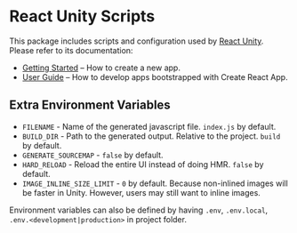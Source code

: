 # React Unity Scripts

This package includes scripts and configuration used by [React Unity](https://github.com/ReactUnity/core).<br>
Please refer to its documentation:

- [Getting Started](https://facebook.github.io/create-react-app/docs/getting-started) – How to create a new app.
- [User Guide](https://facebook.github.io/create-react-app/) – How to develop apps bootstrapped with Create React App.

## Extra Environment Variables

- `FILENAME` - Name of the generated javascript file. `index.js` by default.
- `BUILD_DIR` - Path to the generated output. Relative to the project. `build` by default.
- `GENERATE_SOURCEMAP` - `false` by default.
- `HARD_RELOAD` - Reload the entire UI instead of doing HMR. `false` by default.
- `IMAGE_INLINE_SIZE_LIMIT` - `0` by default. Because non-inlined images will be faster in Unity. However, users may still want to inline images.

Environment variables can also be defined by having `.env`, `.env.local`, `.env.<development|production>` in project folder.
